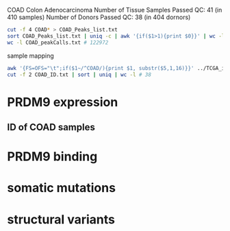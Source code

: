 COAD Colon Adenocarcinoma
Number of Tissue Samples Passed QC: 41 (in 410 samples)
Number of Donors Passed QC: 38 (in 404 dornors)
```bash
cut -f 4 COAD* > COAD_Peaks_list.txt
sort COAD_Peaks_list.txt | uniq -c | awk '{if($1>1){print $0}}' | wc -l # 112436
wc -l COAD_peakCalls.txt # 122972
```
sample mapping
```bash
awk '{FS=OFS="\t";if($1~/^COAD/){print $1, substr($5,1,16)}}' ../TCGA_identifier_mapping > COAD_ID.txt
cut -f 2 COAD_ID.txt | sort | uniq | wc -l # 38
```
# PRDM9 expression
## ID of COAD samples
# PRDM9 binding
# somatic mutations
# structural variants


<!--stackedit_data:
eyJoaXN0b3J5IjpbMjczMjU0MjgxXX0=
-->